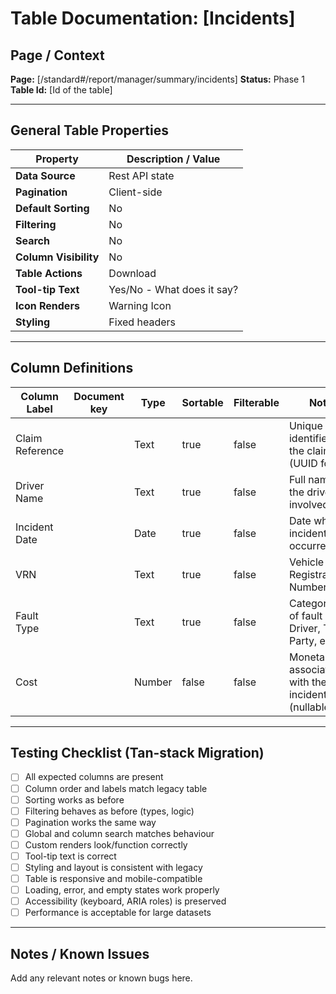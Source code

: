 # Table Documentation: [Incidents]

## Page / Context
**Page:** [/standard#/report/manager/summary/incidents]
**Status:** Phase 1
**Table Id:** [Id of the table]

---

## General Table Properties

| Property             | Description / Value |
|----------------------|---------------------|
| **Data Source**      | Rest API state |
| **Pagination**       | Client-side |
| **Default Sorting**  | No |
| **Filtering**        | No |
| **Search**           | No |
| **Column Visibility**| No |
| **Table Actions**    | Download |
| **Tool-tip Text**    | Yes/No - What does it say? |
| **Icon Renders**     | Warning Icon |
| **Styling**          | Fixed headers |

---

## Column Definitions

| Column Label     | Document key | Type   | Sortable | Filterable | Notes                                                        |
|------------------|--------------|--------|----------|------------|--------------------------------------------------------------|
| Claim Reference  |              | Text   | true     | false      | Unique identifier for the claim (UUID format)                |
| Driver Name      |              | Text   | true     | false      | Full name of the driver involved                             |
| Incident Date    |              | Date   | true     | false      | Date when the incident occurred                              |
| VRN              |              | Text   | true     | false      | Vehicle Registration Number                                  |
| Fault Type       |              | Text   | true     | false      | Categorisation of fault (e.g., Driver, Third Party, etc.)    |
| Cost             |              | Number | false    | false      | Monetary cost associated with the incident (nullable)        |

---

## Testing Checklist (Tan-stack Migration)

- [ ] All expected columns are present
- [ ] Column order and labels match legacy table
- [ ] Sorting works as before
- [ ] Filtering behaves as before (types, logic)
- [ ] Pagination works the same way
- [ ] Global and column search matches behaviour
- [ ] Custom renders look/function correctly
- [ ] Tool-tip text is correct
- [ ] Styling and layout is consistent with legacy
- [ ] Table is responsive and mobile-compatible
- [ ] Loading, error, and empty states work properly
- [ ] Accessibility (keyboard, ARIA roles) is preserved
- [ ] Performance is acceptable for large datasets

---

## Notes / Known Issues

Add any relevant notes or known bugs here.

